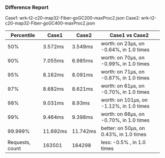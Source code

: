 ### Difference Report
Case1: wrk-t2-c20-map32-Fiber-goGC200-maxProc2.json
Case2: wrk-t2-c20-map32-Fiber-goGC400-maxProc2.json

|Percentile|Case1|Case2|Case1 vs Case2|
|---|---|---|---|
|50%|3.572ms|3.549ms|worth: on 23µs, on -0.64%, in 1.0 times |
|90%|7.055ms|6.985ms|worth: on 70µs, on -0.99%, in 1.0 times |
|95%|8.162ms|8.091ms|worth: on 71µs, on -0.87%, in 1.0 times |
|97%|8.682ms|8.621ms|worth: on 61µs, on -0.70%, in 1.0 times |
|98%|9.031ms|8.93ms|worth: on 101µs, on -1.12%, in 1.0 times |
|99%|9.464ms|9.398ms|worth: on 66µs, on -0.70%, in 1.0 times |
|99.999%|11.692ms|11.742ms|better: on 50µs, on 0.43%, in 1.0 times |
|Requests, count|163501|164298|less: -0.5% , in 1.0 times |
